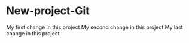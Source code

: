 # New-project-Git

My first change in this project
My second change in this project
My last change in this project